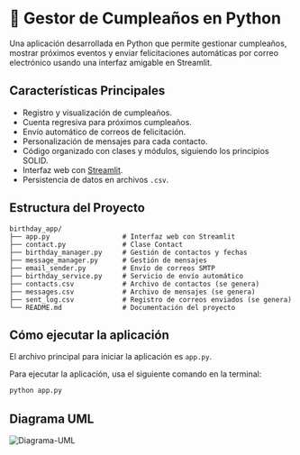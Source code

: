 # 🎉 Gestor de Cumpleaños en Python

Una aplicación desarrollada en Python que permite gestionar cumpleaños, mostrar próximos eventos y enviar felicitaciones automáticas por correo electrónico usando una interfaz amigable en Streamlit.

##  Características Principales

- Registro y visualización de cumpleaños.
- Cuenta regresiva para próximos cumpleaños.
- Envío automático de correos de felicitación.
- Personalización de mensajes para cada contacto.
- Código organizado con clases y módulos, siguiendo los principios SOLID.
- Interfaz web con [Streamlit](https://streamlit.io/).
- Persistencia de datos en archivos `.csv`.

## Estructura del Proyecto

```
birthday_app/
├── app.py                  # Interfaz web con Streamlit
├── contact.py              # Clase Contact
├── birthday_manager.py     # Gestión de contactos y fechas
├── message_manager.py      # Gestión de mensajes
├── email_sender.py         # Envío de correos SMTP
├── birthday_service.py     # Servicio de envío automático
├── contacts.csv            # Archivo de contactos (se genera)
├── messages.csv            # Archivo de mensajes (se genera)
├── sent_log.csv            # Registro de correos enviados (se genera)
└── README.md               # Documentación del proyecto
```
## Cómo ejecutar la aplicación

El archivo principal para iniciar la aplicación es `app.py`.

Para ejecutar la aplicación, usa el siguiente comando en la terminal:

```bash
python app.py
```

## Diagrama UML
![Diagrama-UML](https://github.com/user-attachments/assets/5b763067-e16a-4bc0-808a-03d5731d95fc)



